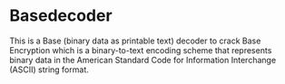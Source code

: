 # Basedecoder
This is a Base (binary data as printable text) decoder to crack Base Encryption which is a binary-to-text encoding scheme that represents binary data in the American Standard Code for Information Interchange (ASCII) string format.
